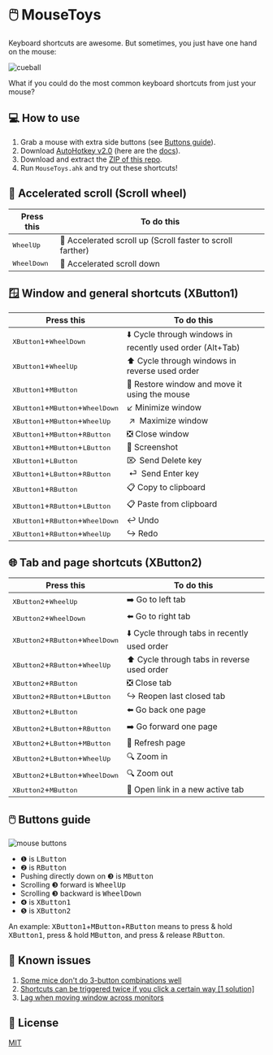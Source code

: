 # 🖱️ MouseToys

Keyboard shortcuts are awesome. But sometimes, you just have one hand on the mouse:

![cueball](https://github.com/user-attachments/assets/ce6a629f-bac2-4a87-80c5-a8bf4e34033b)

What if you could do the most common keyboard shortcuts from just your mouse?

## 💻 How to use

1. Grab a mouse with extra side buttons (see [Buttons guide](#%EF%B8%8F-buttons-guide)).
1. Download [AutoHotkey v2.0](https://www.autohotkey.com/download/ahk-v2.exe) (here are the [docs](https://www.autohotkey.com/docs/v2/)).
1. Download and extract the [ZIP of this repo](https://github.com/zachpoblete/MouseToys/archive/refs/heads/main.zip).
1. Run `MouseToys.ahk` and try out these shortcuts!

## 🚀 Accelerated scroll (Scroll wheel)

| Press this | To do this |
| - | - |
| <kbd>WheelUp</kbd> | 🚀 Accelerated scroll up (Scroll faster to scroll farther) |
| <kbd>WheelDown</kbd> | 🚀 Accelerated scroll down |

## 🪟 Window and general shortcuts (XButton1)

| Press this | To do this |
| - | - |
| <kbd>XButton1</kbd>+<kbd>WheelDown</kbd> | ⬇️ Cycle through windows in recently used order (Alt+Tab) |
| <kbd>XButton1</kbd>+<kbd>WheelUp</kbd> | ⬆️ Cycle through windows in reverse used order |
| <kbd>XButton1</kbd>+<kbd>MButton</kbd> | 🚚 Restore window and move it using the mouse |
| <kbd>XButton1</kbd>+<kbd>MButton</kbd>+<kbd>WheelDown</kbd> | ↙️ Minimize window |
| <kbd>XButton1</kbd>+<kbd>MButton</kbd>+<kbd>WheelUp</kbd> | &nbsp;↗&thinsp;&hairsp; Maximize window |
| <kbd>XButton1</kbd>+<kbd>MButton</kbd>+<kbd>RButton</kbd> | ❎ Close window |
| <kbd>XButton1</kbd>+<kbd>MButton</kbd>+<kbd>LButton</kbd> | 📸 Screenshot |
| <kbd>XButton1</kbd>+<kbd>LButton</kbd> | ⌦&hairsp; Send Delete key |
| <kbd>XButton1</kbd>+<kbd>LButton</kbd>+<kbd>RButton</kbd> | &nbsp;⏎&thinsp;&hairsp; Send Enter key |
| <kbd>XButton1</kbd>+<kbd>RButton</kbd> | 📋 Copy to clipboard |
| <kbd>XButton1</kbd>+<kbd>RButton</kbd>+<kbd>LButton</kbd> | 📋 Paste from clipboard |
| <kbd>XButton1</kbd>+<kbd>RButton</kbd>+<kbd>WheelDown</kbd> | ↩️ Undo |
| <kbd>XButton1</kbd>+<kbd>RButton</kbd>+<kbd>WheelUp</kbd> | ↪ Redo |

## 🌐 Tab and page shortcuts (XButton2)

| Press this | To do this |
| - | - |
| <kbd>XButton2</kbd>+<kbd>WheelUp</kbd> | ➡️ Go to left tab |
| <kbd>XButton2</kbd>+<kbd>WheelDown</kbd> | ⬅️ Go to right tab |
| <kbd>XButton2</kbd>+<kbd>RButton</kbd>+<kbd>WheelDown</kbd> | ⬇️ Cycle through tabs in recently used order |
| <kbd>XButton2</kbd>+<kbd>RButton</kbd>+<kbd>WheelUp</kbd> | ⬆️ Cycle through tabs in reverse used order |
| <kbd>XButton2</kbd>+<kbd>RButton</kbd> | ❎ Close tab |
| <kbd>XButton2</kbd>+<kbd>RButton</kbd>+<kbd>LButton</kbd> | ↪ Reopen last closed tab |
| <kbd>XButton2</kbd>+<kbd>LButton</kbd> | ⬅️ Go back one page |
| <kbd>XButton2</kbd>+<kbd>LButton</kbd>+<kbd>RButton</kbd> | ➡️ Go forward one page |
| <kbd>XButton2</kbd>+<kbd>LButton</kbd>+<kbd>MButton</kbd> | 🔄 Refresh page |
| <kbd>XButton2</kbd>+<kbd>LButton</kbd>+<kbd>WheelUp</kbd> | 🔍 Zoom in |
| <kbd>XButton2</kbd>+<kbd>LButton</kbd>+<kbd>WheelDown</kbd> | 🔍 Zoom out |
| <kbd>XButton2</kbd>+<kbd>MButton</kbd> | 🔗 Open link in a new active tab |

## 🖱️ Buttons guide

![mouse buttons](https://github.com/user-attachments/assets/74860fd1-2f78-48b3-94dd-f499ada45ed3)

- ❶ is <kbd>LButton</kbd>
- ❷ is <kbd>RButton</kbd>
- Pushing directly down on ❸ is <kbd>MButton</kbd>
- Scrolling ❸ forward is <kbd>WheelUp</kbd>
- Scrolling ❸ backward is <kbd>WheelDown</kbd>
- ❹ is <kbd>XButton1</kbd>
- ❺ is <kbd>XButton2</kbd>

An example: <kbd>XButton1</kbd>+<kbd>MButton</kbd>+<kbd>RButton</kbd> means to press & hold <kbd>XButton1</kbd>, press & hold <kbd>MButton</kbd>, and press & release <kbd>RButton</kbd>.

## 🚩 Known issues

1. [Some mice don't do 3-button combinations well](https://github.com/zachpoblete/MouseToys/issues/43)
1. [Shortcuts can be triggered twice if you click a certain way \[1 solution\]](https://github.com/zachpoblete/MouseToys/issues/8)
1. [Lag when moving window across monitors](https://github.com/zachpoblete/MouseToys/issues/52)

## 📜 License

[MIT](https://github.com/zachpoblete/MouseToys/blob/main/LICENSE)
